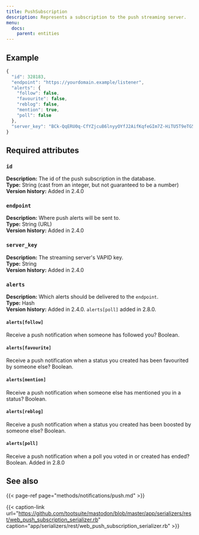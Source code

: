 ```yaml
---
title: PushSubscription
description: Represents a subscription to the push streaming server.
menu:
  docs:
    parent: entities
---
```


## Example

```javascript
{
  "id": 328183,
  "endpoint": "https://yourdomain.example/listener",
  "alerts": {
    "follow": false,
    "favourite": false,
    "reblog": false,
    "mention": true,
    "poll": false
  },
  "server_key": "BCk-QqERU0q-CfYZjcuB6lnyyOYfJ2AifKqfeGIm7Z-HiTU5T9eTG5GxVA0_OH5mMlI4UkkDTpaZwozy0TzdZ2M="
}
```

## Required attributes <a id="push-subscription"></a>

### `id` <a id="id"></a>

**Description:** The id of the push subscription in the database.\
**Type:** String \(cast from an integer, but not guaranteed to be a number\)\
**Version history:** Added in 2.4.0

### `endpoint` <a id="endpoint"></a>

**Description:** Where push alerts will be sent to.\
**Type:** String \(URL\)\
**Version history:** Added in 2.4.0

### `server_key` <a id="server_key"></a>

**Description:** The streaming server's VAPID key.\
**Type:** String\
**Version history:** Added in 2.4.0

### `alerts` <a id="alerts"></a>

**Description:** Which alerts should be delivered to the `endpoint`.\
**Type:** Hash\
**Version history:** Added in 2.4.0. `alerts[poll]` added in 2.8.0.

#### `alerts[follow]`

Receive a push notification when someone has followed you? Boolean.

#### `alerts[favourite]`

Receive a push notification when a status you created has been favourited by someone else? Boolean.

#### `alerts[mention]`

Receive a push notification when someone else has mentioned you in a status? Boolean.

#### `alerts[reblog]`

Receive a push notification when a status you created has been boosted by someone else? Boolean.

#### `alerts[poll]`

Receive a push notification when a poll you voted in or created has ended? Boolean. Added in 2.8.0

## See also

{{< page-ref page="methods/notifications/push.md" >}}

{{< caption-link url="https://github.com/tootsuite/mastodon/blob/master/app/serializers/rest/web_push_subscription_serializer.rb" caption="app/serializers/rest/web\_push\_subscription\_serializer.rb" >}}




